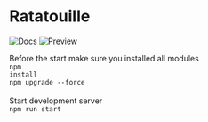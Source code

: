 # Ratatouille

[![Docs](https://img.shields.io/badge/jsdoc-see%20here-9cf.svg?style=flat&logo=node.js)](https://fh-erfurt.github.io/Ratatouille/docs/)
[![Preview](https://img.shields.io/website?down_color=lightgrey&down_message=offline&up_color=blue&up_message=online&url=https%3A%2F%2Ffh-erfurt.github.io%2FRatatouille%2Fbuild%2F)](https://fh-erfurt.github.io/Ratatouille/build/)


Before the start make sure you installed all modules<br>
<code>npm install</code>
<br>
<code>npm upgrade --force</code>
<br>
<br>
Start development server
<br>
<code>npm run start</code>

